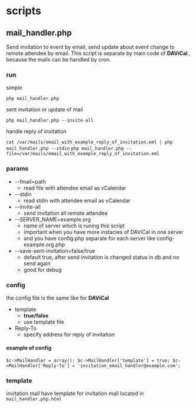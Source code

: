scripts
=======

mail_handler.php
----------------

Send invitation to event by email, send update about event change to remote attendee by email.
This script is separate by main code of **DAViCal** , because the mails
can be handled by cron.

### run

simple

`php mail_handler.php`

sent invitation or update of mail

`php mail_handler.php --invite-all`

handle reply of invitation

`cat /var/mails/email_with_example_reply_of_invitation.eml | php mail_handler.php --stdin`
`php mail_handler.php --file=/var/mails/email_with_example_reply_of_invitation.eml`

### params

*   --fmail=path
    - read file with attendee email as vCalendar
*   --stdin
    - read stdin with attendee email as vCalendar
*   --invite-all
    - send invitation all remote attendee
*   --SERVER_NAME=example.org
    - name of server which is runing this script
    - important when you have more instacies of DAViCal in one server
    - and you have config.php separate for each server like config-example.org.php
*   --save-sent-invitation=false/true
    - default true, after send invitation is changed status in db and no send again
    - good for debug


### config

the config file is the same like for **DAViCal**

*   template
    - **true/false**
    - use template file
*   Reply-To
    - specify address for reply of invitation

#### example of config

`$c->MailHandler = array();
$c->MailHandler['template'] = true;
$c->MailHandler['Reply-To'] = 'invitation_email_handler@example.com';`


### template

invitation mail have template for invitation mail located in `mail_handler.php.html`
